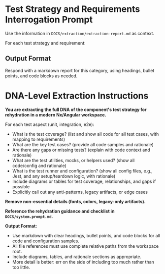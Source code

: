 
# Test Strategy and Requirements Interrogation Prompt

Use the information in `DOCS/extraction/extraction-report.md` as context.

For each test strategy and requirement:

## Output Format
Respond with a markdown report for this category, using headings, bullet points, and code blocks as needed.

# DNA-Level Extraction Instructions

**You are extracting the full DNA of the component's test strategy for rehydration in a modern Nx/Angular workspace.**


For each test aspect (unit, integration, e2e):
- What is the test coverage? (list and show all code for all test cases, with mapping to requirements)
- What are the key test cases? (provide all code samples and rationale)
- Are there any gaps or missing tests? (explain with code context and rationale)
- What are the test utilities, mocks, or helpers used? (show all code/config and rationale)
- What is the test runner and configuration? (show all config files, e.g., Jest, and any setup/teardown logic, with rationale)
- Include diagrams or tables for test coverage, relationships, and gaps if possible
- Explicitly call out any anti-patterns, legacy artifacts, or edge cases

**Remove non-essential details (fonts, colors, legacy-only artifacts).**

**Reference the rehydration guidance and checklist in `DOCS/system.prompt.md`.**

**Output Format:**
- Use markdown with clear headings, bullet points, and code blocks for all code and configuration samples.
- All file references must use complete relative paths from the workspace root.
- Include diagrams, tables, and rationale sections as appropriate.
- More detail is better: err on the side of including too much rather than too little.
